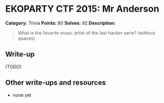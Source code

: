 # EKOPARTY CTF 2015: Mr Anderson

**Category:** Trivia
**Points:** 80
**Solves:** 92
**Description:**

> What is the favorite music artist of the last hacker serie? (without spaces)


## Write-up

(TODO)

## Other write-ups and resources

* none yet
